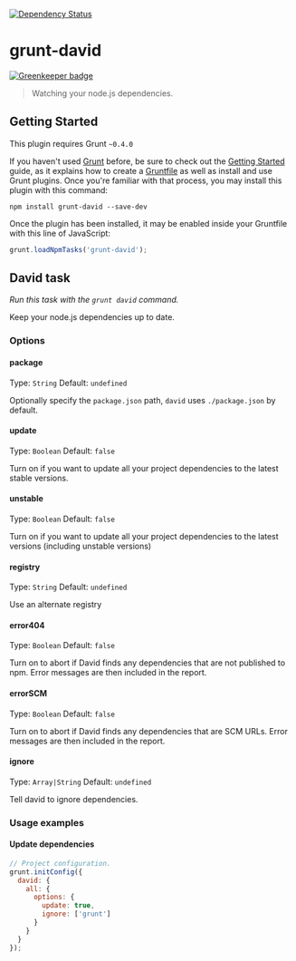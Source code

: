 [![Dependency Status](https://david-dm.org/herrmannplatz/grunt-david.svg)](https://david-dm.org/herrmannplatz/grunt-david)

# grunt-david

[![Greenkeeper badge](https://badges.greenkeeper.io/herrmannplatz/grunt-david.svg)](https://greenkeeper.io/)

> Watching your node.js dependencies.



## Getting Started
This plugin requires Grunt `~0.4.0`

If you haven't used [Grunt](http://gruntjs.com/) before, be sure to check out the [Getting Started](http://gruntjs.com/getting-started) guide, as it explains how to create a [Gruntfile](http://gruntjs.com/sample-gruntfile) as well as install and use Grunt plugins. Once you're familiar with that process, you may install this plugin with this command:

```shell
npm install grunt-david --save-dev
```

Once the plugin has been installed, it may be enabled inside your Gruntfile with this line of JavaScript:

```js
grunt.loadNpmTasks('grunt-david');
```




## David task
_Run this task with the `grunt david` command._

Keep your node.js dependencies up to date.
### Options

#### package
Type: `String`
Default: `undefined`

Optionally specify the `package.json` path, `david` uses `./package.json` by default.

#### update
Type: `Boolean`
Default: `false`

Turn on if you want to update all your project dependencies to the latest stable versions.

#### unstable
Type: `Boolean`
Default: `false`

Turn on if you want to update all your project dependencies to the latest versions (including unstable versions)

#### registry
Type: `String`
Default: `undefined`

Use an alternate registry

#### error404
Type: `Boolean`
Default: `false`

Turn on to abort if David finds any dependencies that are not published to npm. Error messages are then included in the report.

#### errorSCM
Type: `Boolean`
Default: `false`

Turn on to abort if David finds any dependencies that are SCM URLs. Error messages are then included in the report.

#### ignore
Type: `Array|String`
Default: `undefined`

Tell david to ignore dependencies.

### Usage examples

#### Update dependencies

```js
// Project configuration.
grunt.initConfig({
  david: {
    all: {
      options: {
        update: true,
        ignore: ['grunt']
      }
    }
  }
});
```
